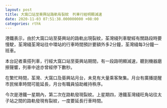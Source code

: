 ```yaml
---
layout: post
title: 大窩口站至葵興站路軌有裂紋　列車行經明顯減速
date: 2020-11-03 07:51:38.000000000 +08:00
categories: rthk
---
```


港鐵表示，由於大窩口站至葵興站的路軌出現裂紋，荃灣綫列車駛經有關路段時要慢駛，荃灣綫荃灣站往中環站的行車時間預計要額外多2分鐘，荃灣綫每3分鐘一班車。

本台記者乘搭列車，行經大窩口站至葵興站期間，有一段路明顯減速，聽到機器磨擦聲響，列車中途亦曾經停下數秒。

在繁忙時間，荃灣、大窩口及葵興站月台，未見有大量乘客聚集。月台有廣播提醒市民候車時間可能延長，月台有職員協助維持秩序。

今次是港鐵一星期內，第二次在路軌發現裂紋。上星期四，港鐵荃灣綫旺角站往太子站之間的路軌發現有裂紋，一度要延長行車時間。
